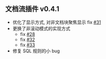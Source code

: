 ## 文档流插件 v0.4.1

- 优化了显示方式, 对非文档块聚焦显示 fix [#31](https://github.com/frostime/sy-docs-flow/issues/31)
- 更换了非滚动模式的实现方式
    - fix [#28](https://github.com/frostime/sy-docs-flow/issues/28)
    - fix [#32](https://github.com/frostime/sy-docs-flow/issues/32)
    - fix [#33](https://github.com/frostime/sy-docs-flow/issues/33)
- 修复 SQL 规则的小 bug
